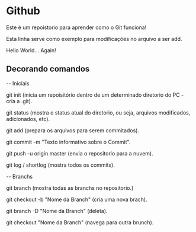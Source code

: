 # Github

Este é um repoistorio para aprender como o Git funciona!

Esta linha serve como exemplo para modificações no arquivo a ser add.

Hello World... Again!

## Decorando comandos

-- Iniciais

git init (inicia um repoisitório dentro de um determinado diretorio do PC - cria a .git).

git status (mostra o status atual do diretorio, ou seja, arquivos modificados, adicionados, etc).

git add (prepara os arquivos para serem commitados).

git commit -m "Texto informativo sobre o Commit".

git push -u origin master (envia o repositorio para a nuvem).

git log / shortlog (mostra todos os commits).

-- Branchs

git branch (mostra todas as branchs no repositorio.)

git checkout -b "Nome da Branch" (cria uma nova brach).

git branch -D "Nome da Branch" (deleta).

git checkout "Nome da Branch" (navega para outra brunch).

